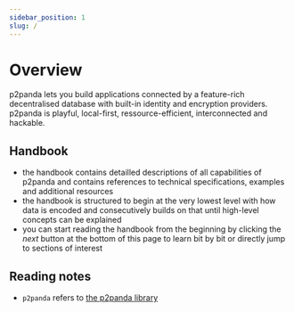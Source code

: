 ```yaml
---
sidebar_position: 1
slug: /
---
```


# Overview

p2panda lets you build applications connected by a feature-rich decentralised database with built-in identity and encryption providers. p2panda is playful, local-first, ressource-efficient, interconnected and hackable.

## Handbook

- the handbook contains detailled descriptions of all capabilities of p2panda and contains references to technical specifications, examples and additional resources 
- the handbook is structured to begin at the very lowest level with how data is encoded and consecutively builds on that until high-level concepts can be explained
- you can start reading the handbook from the beginning by clicking the _next_ button at the bottom of this page to learn bit by bit or directly jump to sections of interest

## Reading notes

- `p2panda` refers to [the p2panda library](https://github.com/p2panda/p2panda)
